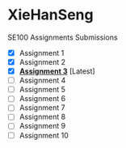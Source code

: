 # XieHanSeng
SE100 Assignments Submissions

- [X] Assignment 1
- [X] Assignment 2
- [X] <ins>**Assignment 3**</ins> [Latest]
- [ ] Assignment 4
- [ ] Assignment 5
- [ ] Assignment 6
- [ ] Assignment 7
- [ ] Assignment 8
- [ ] Assignment 9
- [ ] Assignment 10
